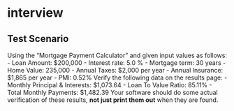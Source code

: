 # interview
## Test Scenario
Using the “Mortgage Payment Calculator” and given input values as follows:
    - Loan Amount: $200,000
    - Interest rate: 5.0 %
    - Mortgage term: 30 years
    - Home Value: 235,000
    - Annual Taxes: $2,000 per year
    - Annual Insurance: $1,865 per year
    - PMI: 0.52%
Verify the following data on the results page:
    - Monthly Principal &amp; Interests: $1,073.64
    - Loan To Value Ratio: 85.11%
    - Total Monthly Payments: $1,482.39
Your software should do some actual verification of these results, **not just print them out** when
they are found.
